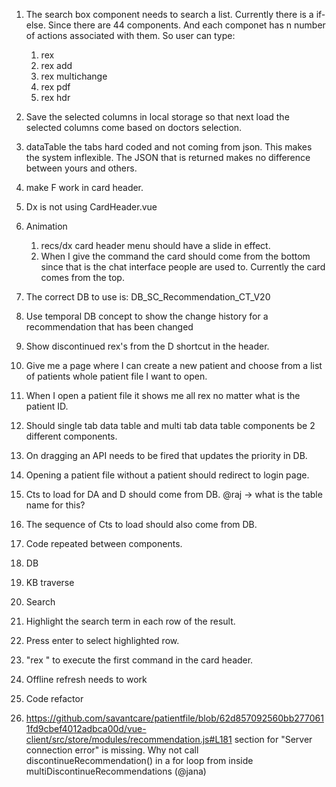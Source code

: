 1. The search box component needs to search a list. Currently there is a if-else. Since there are 44 components. And each componet has n number of actions associated with them. 
   So user can type:
      1. rex
      2. rex add
      3. rex multichange
      4. rex pdf
      5. rex hdr

2. Save the selected columns in local storage so that next load the selected columns come based on doctors selection.

3. dataTable the tabs hard coded and not coming from json. This makes the system inflexible. The JSON that is returned makes no difference between yours and others.

4. make F work in card header.

5. Dx is not using CardHeader.vue

6. Animation
   1. recs/dx card header menu should have a slide in effect.
   2. When I give the command the card should come from the bottom since that is the chat interface people are used to. Currently the card comes from the top.

7. The correct DB to use is: DB_SC_Recommendation_CT_V20

8. Use temporal DB concept to show the change history for a recommendation that has been changed 

9. Show discontinued rex's from the D shortcut in the header.

10. Give me a page where I can create a new patient and choose from a list of patients whole patient file I want to open.

11. When I open a patient file it shows me all rex no matter what is the patient ID.

12. Should single tab data table and multi tab data table components be 2 different components.

11. On dragging an API needs to be fired that updates the priority in DB.

12. Opening a patient file without a patient should redirect to login page.

13. Cts to load for DA and D should come from DB. @raj -> what is the table name for this?

14. The sequence of Cts to load should also come from DB. 

15. Code repeated between components.
   1. DB  
   2. KB traverse

16. Search 
   1. Highlight the search term in each row of the result.
   2. Press enter to select highlighted row.
   3. "rex " to execute the first command in the card header.

17. Offline refresh needs to work

18. Code refactor

   1. https://github.com/savantcare/patientfile/blob/62d857092560bb2770611fd9cbef4012adbca00d/vue-client/src/store/modules/recommendation.js#L181 section for "Server connection error" is missing. Why not call discontinueRecommendation() in a for loop from inside multiDiscontinueRecommendations (@jana)
